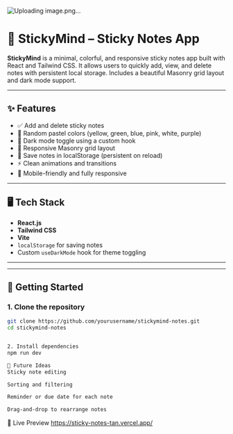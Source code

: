 ![Uploading image.png…]()

# 🧠 StickyMind – Sticky Notes App

**StickyMind** is a minimal, colorful, and responsive sticky notes app built with React and Tailwind CSS. It allows users to quickly add, view, and delete notes with persistent local storage. Includes a beautiful Masonry grid layout and dark mode support.

---

## ✨ Features

- ✅ Add and delete sticky notes
- 🎨 Random pastel colors (yellow, green, blue, pink, white, purple)
- 🌙 Dark mode toggle using a custom hook
- 🧱 Responsive Masonry grid layout
- 💾 Save notes in localStorage (persistent on reload)
- ⚡ Clean animations and transitions
- 🎯 Mobile-friendly and fully responsive

---

## 🖥️ Tech Stack

- **React.js**
- **Tailwind CSS**
- **Vite**
- `localStorage` for saving notes
- Custom `useDarkMode` hook for theme toggling

---


---

## 🔧 Getting Started

### 1. Clone the repository

```bash
git clone https://github.com/yourusername/stickymind-notes.git
cd stickymind-notes


2. Install dependencies
npm run dev

🧼 Future Ideas
Sticky note editing

Sorting and filtering

Reminder or due date for each note

Drag-and-drop to rearrange notes
```
🔗 Live Preview
https://sticky-notes-tan.vercel.app/
